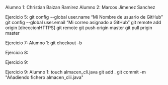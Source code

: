 Alumno 1: Christian Baizan Ramirez
Alumno 2: Marcos Jimenez Sanchez

Ejercicio 5:
git config --global user.name “Mi Nombre de usuario de GitHub”
git config --global user.email “Mi correo asignado a GitHub”
git remote add origin [direccionHTTPS]
git remote
git push origin master
git pull prigin master

Ejercicio 7:
Alumno 1:
git checkout -b <ramaAlumno>




Ejercicio 8:

Ejercicio 9:


Ejercicio 9:
Alumno 1:
touch almacen_cli.java
git add .
git commit -m "Añadiendo fichero almacen_clii.java"


